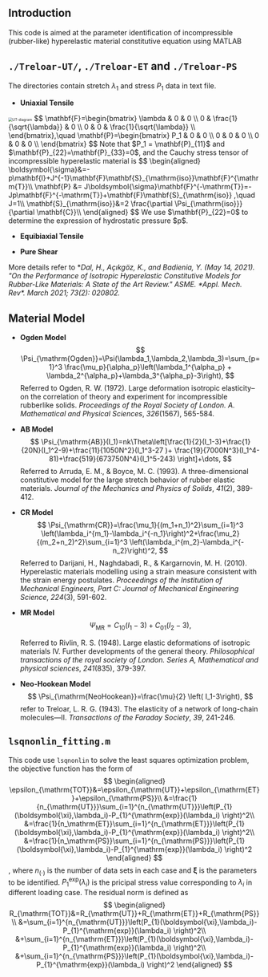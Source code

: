 ## Introduction

This code is aimed at the parameter identification of incompressible (rubber-like) hyperelastic material constitutive equation using MATLAB



## `./Treloar-UT/`, `./Treloar-ET`  and `./Treloar-PS`

The directories contain stretch $\lambda_1$ and stress $P_1$ data in text file.

- **Uniaxial Tensile**

<img src="/Users/chongran/Parameter-Identification/figures/UT-diagram.jpg" alt="UT-diagram" style="zoom:50%;" />
$$
\mathbf{F}=\begin{bmatrix}
\lambda & 0 & 0 \\
0 & \frac{1}{\sqrt{\lambda}} & 0 \\
0 & 0 & \frac{1}{\sqrt{\lambda}} \\
\end{bmatrix},\quad \mathbf{P}=\begin{bmatrix}
P_1 & 0 & 0 \\
0 & 0 & 0 \\
0 & 0 & 0 \\
\end{bmatrix}
$$
Note that $P_1 = \mathbf{P}_{11}$ and $\mathbf{P}_{22}=\mathbf{P}_{33}=0$, and the Cauchy stress tensor of incompressible hyperelastic material is
$$
\begin{aligned}
\boldsymbol{\sigma}&=-p\mathbf{I}+J^{-1}\mathbf{F}\mathbf{S}_{\mathrm{iso}}\mathbf{F}^{\mathrm{T}}\\
\mathbf{P} &= J\boldsymbol{\sigma}\mathbf{F}^{-\mathrm{T}}=-Jp\mathbf{F}^{-\mathrm{T}}+\mathbf{F}\mathbf{S}_{\mathrm{iso}} ,\quad J=1\\
\mathbf{S}_{\mathrm{iso}}&=2 \frac{\partial \Psi_{\mathrm{iso}}}{\partial \mathbf{C}}\\
\end{aligned}
$$
We use $\mathbf{P}_{22}=0$ to determine the expression of hydrostatic pressure $p$.

- **Equibiaxial Tensile**

- **Pure Shear**

More details refer to **Dal, H., Açıkgöz, K., and Badienia, Y. (May 14, 2021). "On the Performance of Isotropic Hyperelastic Constitutive Models for Rubber-Like Materials: A State of the Art Review." ASME. \*Appl. Mech. Rev\*. March 2021; 73(2): 020802.*

## Material Model

- **Ogden Model**
  $$
  \Psi_{\mathrm{Ogden}}=\Psi(\lambda_1,\lambda_2,\lambda_3)=\sum_{p=1}^3 \frac{\mu_p}{\alpha_p}\left(\lambda_1^{\alpha_p} + \lambda_2^{\alpha_p}+\lambda_3^{\alpha_p}-3\right),
  $$
  Referred to Ogden, R. W. (1972). Large deformation isotropic elasticity–on the correlation of theory and experiment for incompressible rubberlike solids. *Proceedings of the Royal Society of London. A. Mathematical and Physical Sciences*, *326*(1567), 565-584.

- **AB Model**
  $$
  \Psi_{\mathrm{AB}}(I_1)=nk\Theta\left[\frac{1}{2}(I_1-3)+\frac{1}{20N}(I_1^2-9)+\frac{11}{1050N^2}(I_1^3-27 )+ \frac{19}{7000N^3}(I_1^4-81)+\frac{519}{673750N^4}(I_1^5-243) \right]+\dots,
  $$
  Referred to Arruda, E. M., & Boyce, M. C. (1993). A three-dimensional constitutive model for the large stretch behavior of rubber elastic materials. *Journal of the Mechanics and Physics of Solids*, *41*(2), 389-412.
  
- **CR Model**
  $$
  \Psi_{\mathrm{CR}}=\frac{\mu_1}{(m_1+n_1)^2}\sum_{i=1}^3 \left(\lambda_i^{m_1}-\lambda_i^{-n_1}\right)^2+\frac{\mu_2}{(m_2+n_2)^2}\sum_{i=1}^3 \left(\lambda_i^{m_2}-\lambda_i^{-n_2}\right)^2,
  $$
  Referred to Darijani, H., Naghdabadi, R., & Kargarnovin, M. H. (2010). Hyperelastic materials modelling using a strain measure consistent with the strain energy postulates. *Proceedings of the Institution of Mechanical Engineers, Part C: Journal of Mechanical Engineering Science*, *224*(3), 591-602.

- **MR Model**
  $$
  \Psi_{\mathrm{MR}}=C_{10}(I_1-3)+C_{01}(I_2-3),
  $$
  

  Referred to Rivlin, R. S. (1948). Large elastic deformations of isotropic materials IV. Further developments of the general theory. *Philosophical transactions of the royal society of London. Series A, Mathematical and physical sciences*, *241*(835), 379-397.

- **Neo-Hookean Model**
  $$
  \Psi_{\mathrm{NeoHookean}}=\frac{\mu}{2} \left( I_1-3\right),
  $$
  refer to Treloar, L. R. G. (1943). The elasticity of a network of long-chain molecules—II. *Transactions of the Faraday Society*, *39*, 241-246.

## `lsqnonlin_fitting.m`

This code use `lsqnonlin` to solve the least squares optimization problem, the objective function has the form of
$$
\begin{aligned}
\epsilon_{\mathrm{TOT}}&=\epsilon_{\mathrm{UT}}+\epsilon_{\mathrm{ET}}+\epsilon_{\mathrm{PS}}\\
&=\frac{1}{n_{\mathrm{UT}}}\sum_{i=1}^{n_{\mathrm{UT}}}\left(P_{1}(\boldsymbol{\xi},\lambda_i)-P_{1}^{\mathrm{exp}}(\lambda_i) \right)^2\\
&=\frac{1}{n_\mathrm{ET}}\sum_{i=1}^{n_{\mathrm{ET}}}\left(P_{1}(\boldsymbol{\xi},\lambda_i)-P_{1}^{\mathrm{exp}}(\lambda_i) \right)^2\\
&=\frac{1}{n_\mathrm{PS}}\sum_{i=1}^{n_{\mathrm{PS}}}\left(P_{1}(\boldsymbol{\xi},\lambda_i)-P_{1}^{\mathrm{exp}}(\lambda_i) \right)^2
\end{aligned}
$$
, where $n_{(\cdot)}$ is the number of data sets in each case and $\boldsymbol{\xi}$ is the parameters to be identified. $P_{1}^{\mathrm{exp}}(\lambda_i)$ is the pricipal stress value corresponding to $\lambda_i$ in different loading case. The residual norm is defined as
$$
\begin{aligned}
R_{\mathrm{TOT}}&=R_{\mathrm{UT}}+R_{\mathrm{ET}}+R_{\mathrm{PS}}\\
&=\sum_{i=1}^{n_{\mathrm{UT}}}\left(P_{1}(\boldsymbol{\xi},\lambda_i)-P_{1}^{\mathrm{exp}}(\lambda_i) \right)^2\\
&+\sum_{i=1}^{n_{\mathrm{ET}}}\left(P_{1}(\boldsymbol{\xi},\lambda_i)-P_{1}^{\mathrm{exp}}(\lambda_i) \right)^2\\
&+\sum_{i=1}^{n_{\mathrm{PS}}}\left(P_{1}(\boldsymbol{\xi},\lambda_i)-P_{1}^{\mathrm{exp}}(\lambda_i) \right)^2
\end{aligned}
$$
